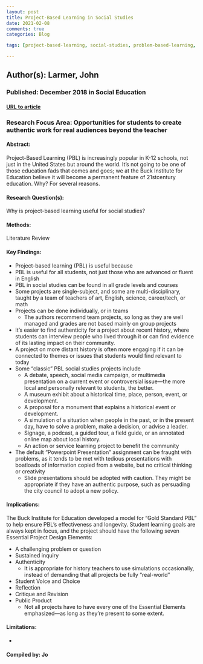 ```yaml
---
layout: post
title: Project-Based Learning in Social Studies
date: 2021-02-08
comments: true
categories: Blog

tags: [project-based-learning, social-studies, problem-based-learning, authenticity, history]

---
```


## Author(s): Larmer, John

### Published: December 2018 in Social Education

#### [URL to article](https://www.socialstudies.org/system/files/publications/articles/se_820120.pdf)

### Research Focus Area: Opportunities for students to create authentic work for real audiences beyond the teacher

#### Abstract:
Project-Based Learning (PBL) is increasingly popular in K-12 schools, not just in the United States but around the world. It’s not going to be one of those education fads that comes and goes; we at the Buck Institute for Education believe it will become a permanent feature of 21stcentury education. Why? For several reasons.


#### Research Question(s):
Why is project-based learning useful for social studies?


#### Methods:
Literature Review


#### Key Findings:

- Project-based learning (PBL) is useful because
- PBL is useful for all students, not just those who are advanced or fluent in English
- PBL in social studies can be found in all grade levels and courses
- Some projects are single-subject, and some are multi-disciplinary, taught by a team of teachers of art, English, science, career/tech, or math
- Projects can be done individually, or in teams
    - The authors recommend team projects, so long as they are well managed and grades are not based mainly on group projects 
- It’s easier to find authenticity for a project about recent history, where students can interview people who lived through it or can find evidence of its lasting impact on their community.  
- A project on more distant history is often more engaging if it can be connected to themes or issues that students would find relevant to today
- Some “classic” PBL social studies projects include
    - A debate, speech, social media campaign, or multimedia presentation on a current event or controversial issue—the more local and personally relevant to students, the better.
    - A museum exhibit about a historical time, place, person, event, or development.
    - A proposal for a monument that explains a historical event or development.
    - A simulation of a situation when people in the past, or in the present day, have to solve a problem, make a decision, or advise a leader.
    - Signage, a podcast, a guided tour, a field guide, or an annotated online map about local history.
    - An action or service learning project to benefit the community 
- The default “Powerpoint Presentation” assignment can be fraught with problems, as it tends to be met with tedious presentations with boatloads of information copied from a website, but no critical thinking or creativity
    - Slide presentations should be adopted with caution. They might be appropriate if they have an authentic purpose, such as persuading the city council to adopt a new policy. 


#### Implications:
The Buck Institute for Education developed a model for “Gold Standard PBL” to help ensure PBL’s effectiveness and longevity. Student learning goals are always kept in focus, and the project should have the following seven Essential Project Design Elements:
- A challenging problem or question
- Sustained inquiry
- Authenticity
    - It is appropriate for history teachers to use simulations occasionally, instead of demanding that all projects be fully “real-world” 
- Student Voice and Choice
- Reflection
- Critique and Revision
- Public Product
    - Not all projects have to have every one of the Essential Elements emphasized—as long as they’re present to some extent. 


#### Limitations:
-


#### Compiled by: Jo
